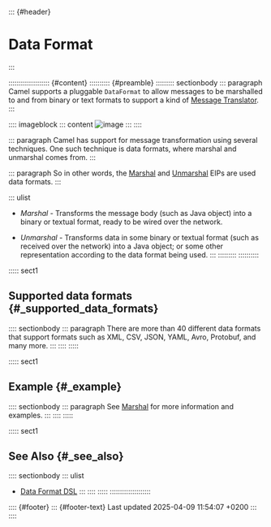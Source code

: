 ::: {#header}
# Data Format
:::

:::::::::::::::::::: {#content}
:::::::::: {#preamble}
::::::::: sectionbody
::: paragraph
Camel supports a pluggable `DataFormat` to allow messages to be
marshalled to and from binary or text formats to support a kind of
[Message Translator](components:eips:message-translator.html).
:::

:::: imageblock
::: content
![image](images/MessageTranslator.gif)
:::
::::

::: paragraph
Camel has support for message transformation using several techniques.
One such technique is data formats, where marshal and unmarshal comes
from.
:::

::: paragraph
So in other words, the [Marshal](components:eips:marshal-eip.html) and
[Unmarshal](components:eips:unmarshal-eip.html) EIPs are used data
formats.
:::

::: ulist
- *Marshal* - Transforms the message body (such as Java object) into a
  binary or textual format, ready to be wired over the network.

- *Unmarshal* - Transforms data in some binary or textual format (such
  as received over the network) into a Java object; or some other
  representation according to the data format being used.
:::
:::::::::
::::::::::

::::: sect1
## Supported data formats {#_supported_data_formats}

:::: sectionbody
::: paragraph
There are more than 40 different data formats that support formats such
as XML, CSV, JSON, YAML, Avro, Protobuf, and many more.
:::
::::
:::::

::::: sect1
## Example {#_example}

:::: sectionbody
::: paragraph
See [Marshal](components:eips:marshal-eip.html) for more information and
examples.
:::
::::
:::::

::::: sect1
## See Also {#_see_also}

:::: sectionbody
::: ulist
- [Data Format DSL](manual::dataformat-dsl.html)
:::
::::
:::::
::::::::::::::::::::

:::: {#footer}
::: {#footer-text}
Last updated 2025-04-09 11:54:07 +0200
:::
::::
